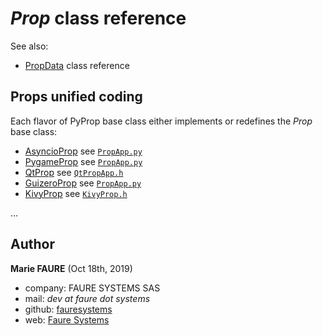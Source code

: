 # *Prop* class reference
See also:
* <a href="PropData.md" target="_blank">PropData</a> class reference

## Props unified coding
Each flavor of PyProp base class either implements or redefines the *Prop* base class:
* [AsyncioProp](#asyncio-framework-asyncioprop) see <a href="core/PropApp.py" target="_blank">`PropApp.py`</a>
* [PygameProp](#asyncio-framework-asyncioprop) see <a href="core/PropApp.py" target="_blank">`PropApp.py`</a>
* [QtProp](#pyqt5-framework) see <a href="core/QtPropApp.py" target="_blank">`QtPropApp.h`</a>
* [GuizeroProp](#guizero-tkinter-gui-framework-guizeroprop) see <a href="core/PropApp.py" target="_blank">`PropApp.py`</a>
* [KivyProp](#kivy-framework-kivyprop) see <a href="core/KivyProp.py" target="_blank">`KivyProp.h`</a>


...


## Author

**Marie FAURE** (Oct 18th, 2019)
* company: FAURE SYSTEMS SAS
* mail: *dev at faure dot systems*
* github: <a href="https://github.com/fauresystems?tab=repositories" target="_blank">fauresystems</a>
* web: <a href="https://faure.systems/" target="_blank">Faure Systems</a>